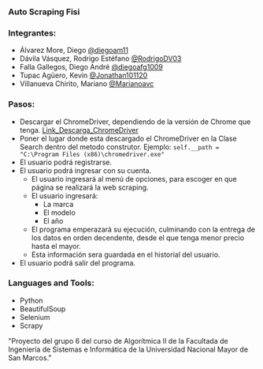 ### Auto Scraping Fisi

### Integrantes:
- Álvarez More, Diego [@diegoam11](https://github.com/diegoam11)
- Dávila Vásquez, Rodrigo Estéfano [@RodrigoDV03](https://github.com/RodrigoDV03)
- Falla Gallegos, Diego André [@diegoafg1009](https://github.com/diegoafg1009)
- Tupac Agüero, Kevin [@Jonathan101120](https://github.com/Jonathan101120)
- Villanueva Chirito, Mariano [@Marianoavc](https://github.com/Marianoavc)

### Pasos:
- Descargar el ChromeDriver, dependiendo de la versión de Chrome que tenga. [Link_Descarga_ChromeDriver](https://chromedriver.chromium.org/downloads)
- Poner el lugar donde esta descargado el ChromeDriver en la Clase Search dentro del metodo construtor. 
     Ejemplo: `self.__path = "C:\Program Files (x86)\chromedriver.exe"`
- El usuario podrá registrarse.
- El usuario podrá ingresar con su cuenta.
     - El usuario ingresará al menú de opciones, para escoger en que página se realizará la web scraping.
     - El usuario ingresará:
        - La marca
        - El modelo
        - El año
     - El programa emperazará su ejecución, culminando con la entrega de los datos en orden decendente, desde el que tenga menor precio hasta el mayor.
     - Esta información sera guardada en el historial del usuario.
 - El usuario podrá salir del programa.

### Languages and Tools:
- Python
- BeautifulSoup
- Selenium
- Scrapy

"Proyecto del grupo 6 del curso de Algorítmica II de la Facultada de Ingeniería de Sistemas e Informática de la Universidad Nacional Mayor de San Marcos."
